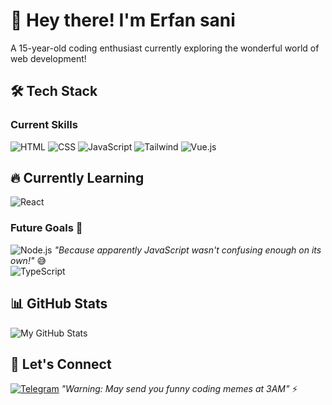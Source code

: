 



# 👋 Hey there! I'm Erfan sani
A 15-year-old coding enthusiast currently exploring the wonderful world of web development!

## 🛠️ Tech Stack
### Current Skills
![HTML](https://img.shields.io/badge/HTML5-E34F26?style=for-the-badge&logo=html5&logoColor=white)
![CSS](https://img.shields.io/badge/CSS3-1572B6?style=for-the-badge&logo=css3&logoColor=white)
![JavaScript](https://img.shields.io/badge/JavaScript-F7DF1E?style=for-the-badge&logo=javascript&logoColor=black)
![Tailwind](https://img.shields.io/badge/Tailwind_CSS-38B2AC?style=for-the-badge&logo=tailwind-css&logoColor=white)
![Vue.js](https://img.shields.io/badge/Vue.js-4FC08D?style=for-the-badge&logo=vue.js&logoColor=white)

## 🔥 Currently Learning  
![React](https://img.shields.io/badge/React-20232A?style=for-the-badge&logo=react&logoColor=61DAFB)

### Future Goals 🚀
![Node.js](https://img.shields.io/badge/Node.js-339933?style=for-the-badge&logo=node.js&logoColor=white)
*"Because apparently JavaScript wasn't confusing enough on its own!"* 😅<br>
![TypeScript](https://img.shields.io/badge/TypeScript-3178C6?style=for-the-badge&logo=typescript&logoColor=white)

## 📊 GitHub Stats
![My GitHub Stats](https://github-readme-stats.vercel.app/api?username=erfan-sani&show_icons=true&theme=radical)

## 💬 Let's Connect
[![Telegram](https://img.shields.io/badge/Telegram-2CA5E0?style=for-the-badge&logo=telegram&logoColor=white)](https://t.me/YOUR_TELEGRAM)
*"Warning: May send you funny coding memes at 3AM"* ⚡

